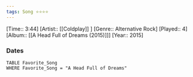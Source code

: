 ```yaml
---
tags: Song ⭐⭐⭐⭐ 
---
```

[Time:: 3:44]
[Artist:: [[Coldplay]] ]
[Genre:: Alternative Rock]
[Played:: 4]
[Album:: [[A Head Full of Dreams (2015)]]]
[Year:: 2015]
### Dates
````dataview
TABLE Favorite_Song
WHERE Favorite_Song = "A Head Full of Dreams"
````